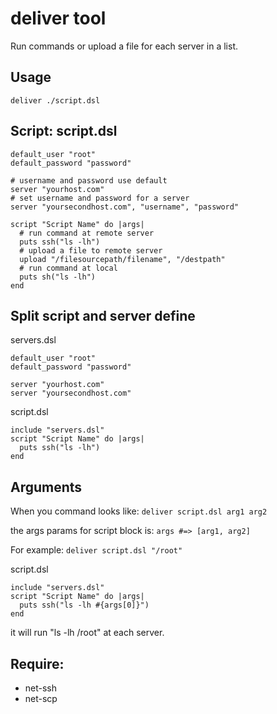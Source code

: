 deliver tool
===

Run commands or upload a file for each server in a list.

Usage
--------

    deliver ./script.dsl
    
Script: script.dsl
--------
    
    default_user "root"
    default_password "password"
    
    # username and password use default
    server "yourhost.com"
    # set username and password for a server
    server "yoursecondhost.com", "username", "password"
    
    script "Script Name" do |args|
      # run command at remote server
      puts ssh("ls -lh")
      # upload a file to remote server
      upload "/filesourcepath/filename", "/destpath"
      # run command at local
      puts sh("ls -lh")
    end

Split script and server define
--------
servers.dsl

    default_user "root"
    default_password "password"
    
    server "yourhost.com"
    server "yoursecondhost.com"
    
script.dsl

    include "servers.dsl"
    script "Script Name" do |args|
      puts ssh("ls -lh")
    end

Arguments
--------
When you command looks like:
`deliver script.dsl arg1 arg2`

the args params for script block is:
`args #=> [arg1, arg2]`

For example:
`deliver script.dsl "/root"`

script.dsl

    include "servers.dsl"
    script "Script Name" do |args|
      puts ssh("ls -lh #{args[0]}")
    end

it will run "ls -lh /root" at each server.

Require:
--------
  - net-ssh
  - net-scp